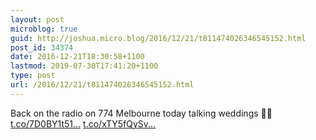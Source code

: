 ```yaml
---
layout: post
microblog: true
guid: http://joshua.micro.blog/2016/12/21/t811474026346545152.html
post_id: 34374
date: 2016-12-21T18:30:58+1100
lastmod: 2019-07-30T17:41:20+1100
type: post
url: /2016/12/21/t811474026346545152.html
---
```

Back on the radio on 774 Melbourne today talking weddings 🤘🏼 [t.co/7D0BY1t51...](https://t.co/7D0BY1t51G) [t.co/xTY5fQySv...](https://t.co/xTY5fQySvG)

